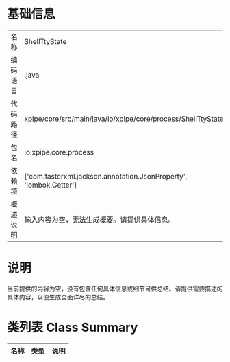 # 基础信息

|      |      |
|------|------|
| 名称 | ShellTtyState |
| 编码语言 | .java |
| 代码路径 | xpipe/core/src/main/java/io/xpipe/core/process/ShellTtyState.java |
| 包名 | io.xpipe.core.process |
| 依赖项 | ['com.fasterxml.jackson.annotation.JsonProperty', 'lombok.Getter'] |
| 概述说明 | 输入内容为空，无法生成概要。请提供具体信息。 |

# 说明

当前提供的内容为空，没有包含任何具体信息或细节可供总结。请提供需要描述的具体内容，以便生成全面详尽的总结。

# 类列表 Class Summary

| 名称   | 类型  | 说明 |
|-------|------|-------------|




